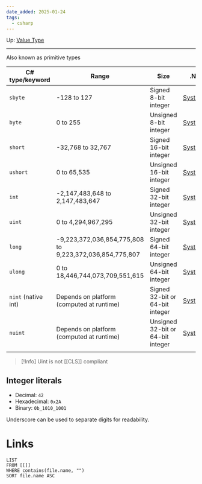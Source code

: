 ```yaml
---
date_added: 2025-01-24
tags:
  - csharp
---
```

Up: [Value Type](Value%20Type.md)
___
Also known as primitive types

| C# type/keyword     | Range                                                   | Size                              | .NET type                                                                     |
| ------------------- | ------------------------------------------------------- | --------------------------------- | ----------------------------------------------------------------------------- |
| `sbyte`             | -128 to 127                                             | Signed 8-bit integer              | [System.SByte](https://learn.microsoft.com/en-us/dotnet/api/system.sbyte)     |
| `byte`              | 0 to 255                                                | Unsigned 8-bit integer            | [System.Byte](https://learn.microsoft.com/en-us/dotnet/api/system.byte)       |
| `short`             | -32,768 to 32,767                                       | Signed 16-bit integer             | [System.Int16](https://learn.microsoft.com/en-us/dotnet/api/system.int16)     |
| `ushort`            | 0 to 65,535                                             | Unsigned 16-bit integer           | [System.UInt16](https://learn.microsoft.com/en-us/dotnet/api/system.uint16)   |
| `int`               | -2,147,483,648 to 2,147,483,647                         | Signed 32-bit integer             | [System.Int32](https://learn.microsoft.com/en-us/dotnet/api/system.int32)     |
| `uint`              | 0 to 4,294,967,295                                      | Unsigned 32-bit integer           | [System.UInt32](https://learn.microsoft.com/en-us/dotnet/api/system.uint32)   |
| `long`              | -9,223,372,036,854,775,808 to 9,223,372,036,854,775,807 | Signed 64-bit integer             | [System.Int64](https://learn.microsoft.com/en-us/dotnet/api/system.int64)     |
| `ulong`             | 0 to 18,446,744,073,709,551,615                         | Unsigned 64-bit integer           | [System.UInt64](https://learn.microsoft.com/en-us/dotnet/api/system.uint64)   |
| `nint` (native int) | Depends on platform (computed at runtime)               | Signed 32-bit or 64-bit integer   | [System.IntPtr](https://learn.microsoft.com/en-us/dotnet/api/system.intptr)   |
| `nuint`             | Depends on platform (computed at runtime)               | Unsigned 32-bit or 64-bit integer | [System.UIntPtr](https://learn.microsoft.com/en-us/dotnet/api/system.uintptr) |
|                     |                                                         |                                   |                                                                               |
>[!Info]
> Uint is not [[CLS]] compliant
## Integer literals

- Decimal: `42`
- Hexadecimal: `0x2A`
- Binary: `0b_1010_1001`

Underscore can be used to separate digits for readability.


# Links
```dataview
LIST
FROM [[]]
WHERE contains(file.name, "")
SORT file.name ASC
```
